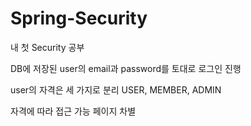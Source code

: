 # Spring-Security

내 첫 Security 공부

DB에 저장된 user의 email과 password를 토대로 로그인 진행

user의 자격은 세 가지로 분리 USER, MEMBER, ADMIN

자격에 따라 접근 가능 페이지 차별
